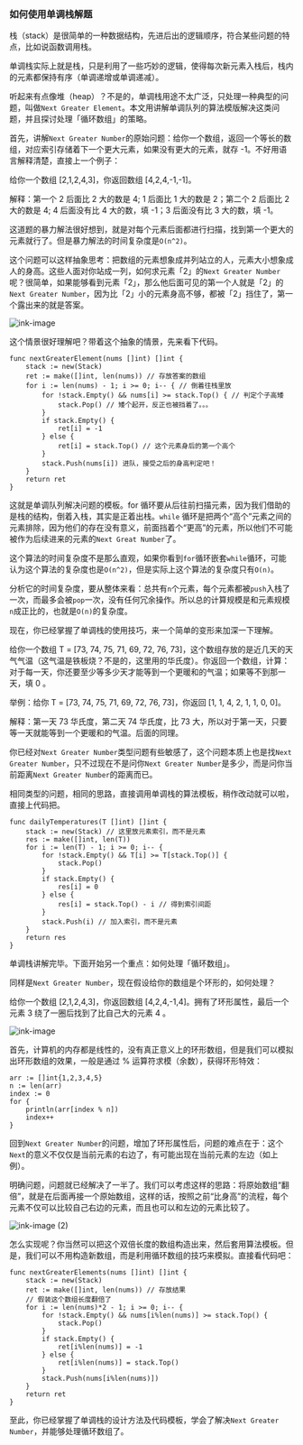### 如何使用单调栈解题

栈（stack）是很简单的一种数据结构，先进后出的逻辑顺序，符合某些问题的特点，比如说函数调用栈。

单调栈实际上就是栈，只是利用了一些巧妙的逻辑，使得每次新元素入栈后，栈内的元素都保持有序（单调递增或单调递减）。

听起来有点像堆（heap）？不是的，单调栈用途不太广泛，只处理一种典型的问题，叫做`Next Greater Element`。本文用讲解单调队列的算法模版解决这类问题，并且探讨处理「循环数组」的策略。

首先，讲解`Next Greater Number`的原始问题：给你一个数组，返回一个等长的数组，对应索引存储着下一个更大元素，如果没有更大的元素，就存 -1。不好用语言解释清楚，直接上一个例子：

给你一个数组 [2,1,2,4,3]，你返回数组 [4,2,4,-1,-1]。

解释：第一个 2 后面比 2 大的数是 4; 1 后面比 1 大的数是 2；第二个 2 后面比 2 大的数是 4; 4 后面没有比 4 大的数，填 -1；3 后面没有比 3 大的数，填 -1。

这道题的暴力解法很好想到，就是对每个元素后面都进行扫描，找到第一个更大的元素就行了。但是暴力解法的时间复杂度是`O(n^2)`。

这个问题可以这样抽象思考：把数组的元素想象成并列站立的人，元素大小想象成人的身高。这些人面对你站成一列，如何求元素「2」的`Next Greater Number` 呢？很简单，如果能够看到元素「2」，那么他后面可见的第一个人就是「2」的`Next Greater Number`，因为比「2」小的元素身高不够，都被「2」挡住了，第一个露出来的就是答案。

![ink-image](../pictures/%E5%8D%95%E8%B0%83%E6%A0%88/1.png)

这个情景很好理解吧？带着这个抽象的情景，先来看下代码。

```Golang
func nextGreaterElement(nums []int) []int {
    stack := new(Stack)
    ret := make([]int, len(nums)) // 存放答案的数组
    for i := len(nums) - 1; i >= 0; i-- { // 倒着往栈里放
        for !stack.Empty() && nums[i] >= stack.Top() { // 判定个子高矮
            stack.Pop() // 矮个起开，反正也被挡着了。。。
        }
        if stack.Empty() {
            ret[i] = -1
        } else {
            ret[i] = stack.Top() // 这个元素身后的第一个高个
        }
        stack.Push(nums[i]) 进队，接受之后的身高判定吧！
    }
    return ret
}
```

这就是单调队列解决问题的模板。for 循环要从后往前扫描元素，因为我们借助的是栈的结构，倒着入栈，其实是正着出栈。`while` 循环是把两个“高个”元素之间的元素排除，因为他们的存在没有意义，前面挡着个“更高”的元素，所以他们不可能被作为后续进来的元素的`Next Great Number`了。

这个算法的时间复杂度不是那么直观，如果你看到`for`循环嵌套`while`循环，可能认为这个算法的复杂度也是`O(n^2)`，但是实际上这个算法的复杂度只有`O(n)`。

分析它的时间复杂度，要从整体来看：总共有`n`个元素，每个元素都被`push`入栈了一次，而最多会被`pop`一次，没有任何冗余操作。所以总的计算规模是和元素规模`n`成正比的，也就是`O(n)`的复杂度。

现在，你已经掌握了单调栈的使用技巧，来一个简单的变形来加深一下理解。

给你一个数组 T = [73, 74, 75, 71, 69, 72, 76, 73]，这个数组存放的是近几天的天气气温（这气温是铁板烧？不是的，这里用的华氏度）。你返回一个数组，计算：对于每一天，你还要至少等多少天才能等到一个更暖和的气温；如果等不到那一天，填 0 。

举例：给你 T = [73, 74, 75, 71, 69, 72, 76, 73]，你返回 [1, 1, 4, 2, 1, 1, 0, 0]。

解释：第一天 73 华氏度，第二天 74 华氏度，比 73 大，所以对于第一天，只要等一天就能等到一个更暖和的气温。后面的同理。

你已经对`Next Greater Number`类型问题有些敏感了，这个问题本质上也是找`Next Greater Number`，只不过现在不是问你`Next Greater Number`是多少，而是问你当前距离`Next Greater Number`的距离而已。

相同类型的问题，相同的思路，直接调用单调栈的算法模板，稍作改动就可以啦，直接上代码把。

```Golang
func dailyTemperatures(T []int) []int {
    stack := new(Stack) // 这里放元素索引，而不是元素
    res := make([]int, len(T))
    for i := len(T) - 1; i >= 0; i-- {
        for !stack.Empty() && T[i] >= T[stack.Top()] {
            stack.Pop()
        }
        if stack.Empty() {
            res[i] = 0
        } else {
            res[i] = stack.Top() - i // 得到索引间距
        }
        stack.Push(i) // 加入索引，而不是元素
    }
    return res
}
```



单调栈讲解完毕。下面开始另一个重点：如何处理「循环数组」。

同样是`Next Greater Number`，现在假设给你的数组是个环形的，如何处理？

给你一个数组 [2,1,2,4,3]，你返回数组 [4,2,4,-1,4]。拥有了环形属性，最后一个元素 3 绕了一圈后找到了比自己大的元素 4 。

![ink-image](../pictures/%E5%8D%95%E8%B0%83%E6%A0%88/2.png)


首先，计算机的内存都是线性的，没有真正意义上的环形数组，但是我们可以模拟出环形数组的效果，一般是通过 % 运算符求模（余数），获得环形特效：

```Golang
arr := []int{1,2,3,4,5}
n := len(arr)
index := 0
for {
    println(arr[index % n])
    index++
}
```

回到`Next Greater Number`的问题，增加了环形属性后，问题的难点在于：这个`Next`的意义不仅仅是当前元素的右边了，有可能出现在当前元素的左边（如上例）。

明确问题，问题就已经解决了一半了。我们可以考虑这样的思路：将原始数组“翻倍”，就是在后面再接一个原始数组，这样的话，按照之前“比身高”的流程，每个元素不仅可以比较自己右边的元素，而且也可以和左边的元素比较了。

![ink-image (2)](../pictures/%E5%8D%95%E8%B0%83%E6%A0%88/3.png)

怎么实现呢？你当然可以把这个双倍长度的数组构造出来，然后套用算法模板。但是，我们可以不用构造新数组，而是利用循环数组的技巧来模拟。直接看代码吧：

```Golang
func nextGreaterElements(nums []int) []int {
    stack := new(Stack)
    ret := make([]int, len(nums)) // 存放结果
    // 假装这个数组长度翻倍了
    for i := len(nums)*2 - 1; i >= 0; i-- {
        for !stack.Empty() && nums[i%len(nums)] >= stack.Top() {
            stack.Pop()
        }
        if stack.Empty() {
            ret[i%len(nums)] = -1
        } else {
            ret[i%len(nums)] = stack.Top()
        }
        stack.Push(nums[i%len(nums)])
    }
    return ret
}
```

至此，你已经掌握了单调栈的设计方法及代码模板，学会了解决`Next Greater Number`，并能够处理循环数组了。